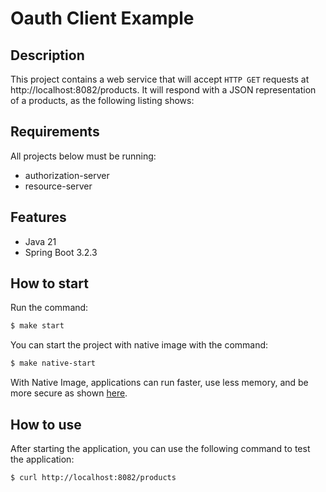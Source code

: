 # Oauth Client Example

## Description

This project contains a web service that will accept `HTTP GET` requests at http://localhost:8082/products.
It will respond with a JSON representation of a products, as the following listing shows:

## Requirements
All projects below must be running:
- authorization-server
- resource-server

## Features
- Java 21
- Spring Boot 3.2.3

## How to start

Run the command:

```bash
$ make start
```

You can start the project with native image with the command:
```bash
$ make native-start
```
With Native Image, applications can run faster, use less memory, and be more secure as shown [here](https://github.com/valdemarjuniorr/spring-boot-graalvm-performance-comparation).

## How to use
After starting the application, you can use the following command to test the application:

```bash
$ curl http://localhost:8082/products
```
